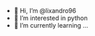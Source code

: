 - 👋 Hi, I’m @lixandro96
- 👀 I’m interested in python 
- 🌱 I’m currently learning ...


<!---
lixandro96/lixandro96 is a ✨ special ✨ repository because its `README.md` (this file) appears on your GitHub profile.
You can click the Preview link to take a look at your changes.
--->
